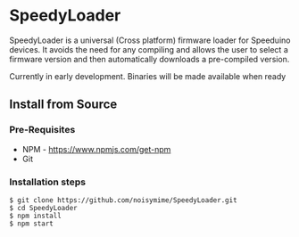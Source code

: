 # SpeedyLoader
SpeedyLoader is a universal (Cross platform) firmware loader for Speeduino devices. It avoids the need for any compiling and allows the user to select a firmware version and then automatically downloads a pre-compiled version. 

Currently in early development. Binaries will be made available when ready

## Install from Source

### Pre-Requisites
* NPM - https://www.npmjs.com/get-npm
* Git

### Installation steps
```
$ git clone https://github.com/noisymime/SpeedyLoader.git
$ cd SpeedyLoader
$ npm install
$ npm start
```
